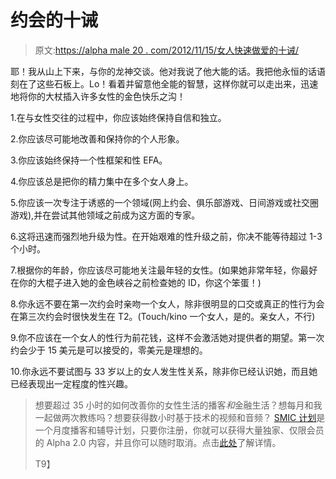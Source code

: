 # 约会的十诫

> 原文:[https://alpha male 20 . com/2012/11/15/女人快速做爱的十诫/](https://alphamale20.com/2012/11/15/the-ten-commandments-of-getting-fast-sex-from-women/)

耶！我从山上下来，与你的龙神交谈。他对我说了他大能的话。我把他永恒的话语刻在了这些石板上。Lo！看着并留意他全能的智慧，这样你就可以走出来，迅速地将你的大杖插入许多女性的金色快乐之沟！

1.在与女性交往的过程中，你应该始终保持自信和独立。

2.你应该尽可能地改善和保持你的个人形象。

3.你应该始终保持一个性框架和性 EFA。

4.你应该总是把你的精力集中在多个女人身上。

5.你应该一次专注于诱惑的一个领域(网上约会、俱乐部游戏、日间游戏或社交圈游戏),并在尝试其他领域之前成为这方面的专家。

6.这将迅速而强烈地升级为性。在开始艰难的性升级之前，你决不能等待超过 1-3 个小时。

7.根据你的年龄，你应该尽可能地关注最年轻的女性。(如果她非常年轻，你最好在你的大棍子进入她的金色峡谷之前检查她的 ID，你这个笨蛋！)

8.你永远不要在第一次约会时亲吻一个女人，除非很明显的口交或真正的性行为会在第三次约会时很快发生在 T2。(Touch/kino 一个女人，是的。亲女人，不行)

9.你不应该在一个女人的性行为前花钱，这样不会激活她对提供者的期望。第一次约会少于 15 美元是可以接受的，零美元是理想的。

10.你永远不要试图与 33 岁以上的女人发生性关系，除非你已经认识她，而且她已经表现出一定程度的性兴趣。

> 想要超过 35 小时的如何改善你的女性生活的播客*和*金融生活？想每月和我一起做两次教练吗？想要获得数小时基于技术的视频和音频？ [SMIC 计划](https://alphamale20.kartra.com/page/vIL17)是一个月度播客和辅导计划，只要你注册，你就可以获得大量独家、仅限会员的 Alpha 2.0 内容，并且你可以随时取消。点击[此处](https://alphamale20.kartra.com/page/vIL17)了解详情。
> 
> T9】